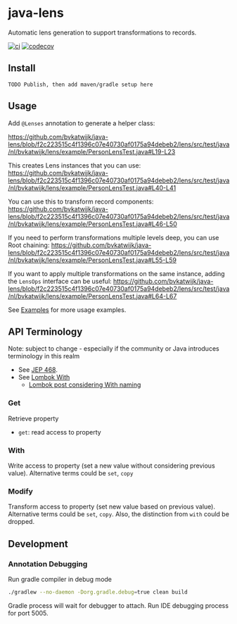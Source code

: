 # java-lens

Automatic lens generation to support transformations to records.

[![ci](https://github.com/bvkatwijk/java-lens/actions/workflows/gradle.yml/badge.svg)](https://github.com/bvkatwijk/java-lens/actions/workflows/gradle.yml)
[![codecov](https://codecov.io/github/bvkatwijk/java-lens/graph/badge.svg?token=9aIaRmZ2ON)](https://codecov.io/github/bvkatwijk/java-lens)

## Install
`TODO Publish, then add maven/gradle setup here`

## Usage
Add `@Lenses` annotation to generate a helper class:

https://github.com/bvkatwijk/java-lens/blob/f2c223515c4f1396c07e40730af0175a94debeb2/lens/src/test/java/nl/bvkatwijk/lens/example/PersonLensTest.java#L19-L23

This creates Lens instances that you can use:
https://github.com/bvkatwijk/java-lens/blob/f2c223515c4f1396c07e40730af0175a94debeb2/lens/src/test/java/nl/bvkatwijk/lens/example/PersonLensTest.java#L40-L41

You can use this to transform record components:
https://github.com/bvkatwijk/java-lens/blob/f2c223515c4f1396c07e40730af0175a94debeb2/lens/src/test/java/nl/bvkatwijk/lens/example/PersonLensTest.java#L46-L50

If you need to perform transformations multiple levels deep, you can use Root chaining:
https://github.com/bvkatwijk/java-lens/blob/f2c223515c4f1396c07e40730af0175a94debeb2/lens/src/test/java/nl/bvkatwijk/lens/example/PersonLensTest.java#L55-L59

If you want to apply multiple transformations on the same instance, adding the `LensOps` interface can be useful:
https://github.com/bvkatwijk/java-lens/blob/f2c223515c4f1396c07e40730af0175a94debeb2/lens/src/test/java/nl/bvkatwijk/lens/example/PersonLensTest.java#L64-L67

See [Examples](./example) for more usage examples.

## API Terminology
Note: subject to change - especially if the community or Java introduces terminology in this realm
- See [JEP 468](https://openjdk.org/jeps/468).
- See [Lombok With](https://projectlombok.org/features/With)
  - [Lombok post considering With naming](https://www.patreon.com/posts/wither-is-bad-29453159)

### Get
Retrieve property 
- `get`: read access to property

### With
Write access to property (set a new value without considering previous value).
Alternative terms could be `set`, `copy`

### Modify
Transform access to property (set new value based on previous value).
Alternative terms could be `set`, `copy`. Also, the distinction from `with` could be dropped.

## Development

### Annotation Debugging
Run gradle compiler in debug mode
```bash
./gradlew --no-daemon -Dorg.gradle.debug=true clean build
```
Gradle process will wait for debugger to attach.
Run IDE debugging process for port 5005. 
